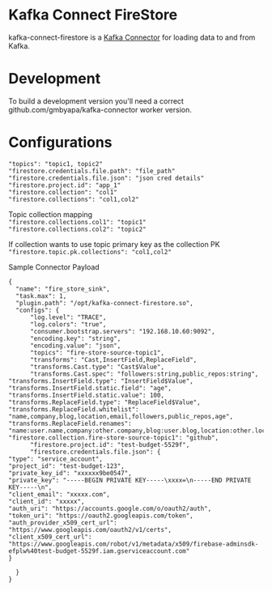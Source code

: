 # Kafka Connect FireStore

kafka-connect-firestore is a [Kafka Connector](http://kafka.apache.org/documentation.html#connect)
for loading data to and from Kafka.

# Development

To build a development version you'll need a correct github.com/gmbyapa/kafka-connector worker version.

# Configurations
``` "topics": "topic1, topic2" ```<br />
``` "firestore.credentials.file.path": "file_path" ```<br />
``` "firestore.credentials.file.json": "json cred details" ```<br />
``` "firestore.project.id": "app_1" ```<br />
``` "firestore.collection": "col1" ```<br />
``` "firestore.collections": "col1,col2" ```<br />

Topic collection mapping<br>
``` "firestore.collections.col1": "topic1" ```<br />
``` "firestore.collections.col2": "topic2" ```<br />


If collection wants to use topic primary key as the collection PK<br>
``` "firestore.topic.pk.collections": "col1,col2" ```<br />

Sample Connector Payload
```
{
  "name": "fire_store_sink",
  "task.max": 1,
  "plugin.path": "/opt/kafka-connect-firestore.so",
  "configs": {
      "log.level": "TRACE",
      "log.colors": "true",
      "consumer.bootstrap.servers": "192.168.10.60:9092",
      "encoding.key": "string",
      "encoding.value": "json",
      "topics": "fire-store-source-topic1",
      "transforms": "Cast,InsertField,ReplaceField",
      "transforms.Cast.type": "Cast$Value",
      "transforms.Cast.spec": "followers:string,public_repos:string",
"transforms.InsertField.type": "InsertField$Value",
"transforms.InsertField.static.field": "age",
"transforms.InsertField.static.value": 100,
"transforms.ReplaceField.type": "ReplaceField$Value",
"transforms.ReplaceField.whitelist": "name,company,blog,location,email,followers,public_repos,age",
"transforms.ReplaceField.renames": "name:user.name,company:other.company,blog:user.blog,location:other.location,email:user.email,followers:other.followers,public_repos:user.repository_count,age:user.Age",
"firestore.collection.fire-store-source-topic1": "github",
      "firestore.project.id": "test-budget-5529f",
      "firestore.credentials.file.json": {
"type": "service_account",
"project_id": "test-budget-123",
"private_key_id": "xxxxxx9be0547",
"private_key": "-----BEGIN PRIVATE KEY-----\xxxx=\n-----END PRIVATE KEY-----\n",
"client_email": "xxxxx.com",
"client_id": "xxxxx",
"auth_uri": "https://accounts.google.com/o/oauth2/auth",
"token_uri": "https://oauth2.googleapis.com/token",
"auth_provider_x509_cert_url": "https://www.googleapis.com/oauth2/v1/certs",
"client_x509_cert_url": "https://www.googleapis.com/robot/v1/metadata/x509/firebase-adminsdk-efplw%40test-budget-5529f.iam.gserviceaccount.com"
}

  }
}

```